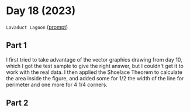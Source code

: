 # Day 18 (2023)

`Lavaduct Lagoon` ([prompt](https://adventofcode.com/2023/day/18))

## Part 1

I first tried to take advantage of the vector graphics drawing from day 10,
which I got the test sample to give the right answer, but I couldn't get it to
work with the real data. I then applied the Shoelace Theorem to calculate the
area inside the figure, and added some for 1/2 the width of the line for
perimeter and one more for 4 1/4 corners.

## Part 2

